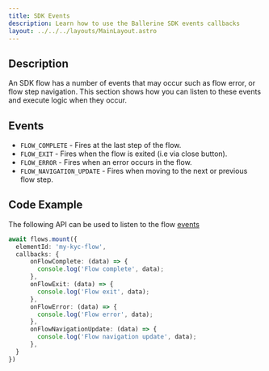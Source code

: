 ```yaml
---
title: SDK Events
description: Learn how to use the Ballerine SDK events callbacks
layout: ../../../layouts/MainLayout.astro
---
```


## Description

An SDK flow has a number of events that may occur such as flow error, or flow step navigation. This section shows how you can listen to these events and execute logic when they occur.

## Events

- `FLOW_COMPLETE` - Fires at the last step of the flow.
- `FLOW_EXIT` - Fires when the flow is exited (i.e via close button).
- `FLOW_ERROR` - Fires when an error occurs in the flow.
- `FLOW_NAVIGATION_UPDATE` - Fires when moving to the next or previous flow step.

## Code Example

The following API can be used to listen to the flow [events](#events)

```typescript
await flows.mount({
  elementId: 'my-kyc-flow',
  callbacks: {
      onFlowComplete: (data) => {
        console.log('Flow complete', data);
      },
      onFlowExit: (data) => {
        console.log('Flow exit', data);
      },
      onFlowError: (data) => {
        console.log('Flow error', data);
      },
      onFlowNavigationUpdate: (data) => {
        console.log('Flow navigation update', data);
      },
  }
})
```
